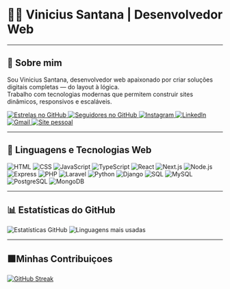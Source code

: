 # 👨‍💻 Vinicius Santana | Desenvolvedor Web
---

## 🚀 Sobre mim

Sou Vinicius Santana, desenvolvedor web apaixonado por criar soluções digitais completas — do layout à lógica.  
Trabalho com tecnologias modernas que permitem construir sites dinâmicos, responsivos e escaláveis.



<!-- ⭐ Estrelas -->
<a href="https://github.com/vinistn-oficial?tab=repositories">
  <img src="https://img.shields.io/github/stars/vinistn-oficial?style=for-the-badge&label= Estrelas&logo=github&logoColor=white&color=brightgreen" alt="Estrelas no GitHub" />
</a>

<!-- 👥 Seguidores -->
<a href="https://github.com/vinistn-oficial?tab=followers">
  <img src="https://img.shields.io/github/followers/vinistn-oficial?style=for-the-badge&label= Seguidores&logo=github&logoColor=white&color=blue" alt="Seguidores no GitHub" />
</a>


<!-- 📸 Instagram -->
<a href="https://www.instagram.com/vinistn.ofc">
  <img src="https://img.shields.io/badge/Instagram-E4405F?style=for-the-badge&logo=instagram&logoColor=white" alt="Instagram" />
</a>

<a href="https://www.linkedin.com/in/vinicius-santana-a4b84a38b/">
  <img src="https://img.shields.io/badge/LinkedIn-0A66C2?style=for-the-badge&logo=linkedin&logoColor=white" alt="LinkedIn" />
</a>


<!-- ✉️ Gmail -->
<a href="mailto:vinistn.win@gmail.com">
  <img src="https://img.shields.io/badge/ Gmail-D14836?style=for-the-badge&logo=gmail&logoColor=white" alt="Gmail" />
</a>

<!--  Site pessoal -->
<a href="https://vinicius.dev">
  <img src="https://img.shields.io/badge/ vinicius.dev-0A66C2?style=for-the-badge&logo=google-chrome&logoColor=white" alt="Site pessoal" />
</a>

---

## 🧠 Linguagens e Tecnologias Web

![HTML](https://img.shields.io/badge/HTML-E34F26?style=for-the-badge&logo=html5&logoColor=white)
![CSS](https://img.shields.io/badge/CSS-1572B6?style=for-the-badge&logo=css3&logoColor=white)
![JavaScript](https://img.shields.io/badge/JavaScript-F7DF1E?style=for-the-badge&logo=javascript&logoColor=black)
![TypeScript](https://img.shields.io/badge/TypeScript-3178C6?style=for-the-badge&logo=typescript&logoColor=white)
![React](https://img.shields.io/badge/React-20232A?style=for-the-badge&logo=react&logoColor=61DAFB)
![Next.js](https://img.shields.io/badge/Next.js-000000?style=for-the-badge&logo=nextdotjs&logoColor=white)
![Node.js](https://img.shields.io/badge/Node.js-339933?style=for-the-badge&logo=nodedotjs&logoColor=white)
![Express](https://img.shields.io/badge/Express-000000?style=for-the-badge&logo=express&logoColor=white)
![PHP](https://img.shields.io/badge/PHP-777BB4?style=for-the-badge&logo=php&logoColor=white)
![Laravel](https://img.shields.io/badge/Laravel-FF2D20?style=for-the-badge&logo=laravel&logoColor=white)
![Python](https://img.shields.io/badge/Python-3776AB?style=for-the-badge&logo=python&logoColor=white)
![Django](https://img.shields.io/badge/Django-092E20?style=for-the-badge&logo=django&logoColor=white)
![SQL](https://img.shields.io/badge/SQL-003B57?style=for-the-badge&logo=sqlite&logoColor=white)
![MySQL](https://img.shields.io/badge/MySQL-4479A1?style=for-the-badge&logo=mysql&logoColor=white)
![PostgreSQL](https://img.shields.io/badge/PostgreSQL-336791?style=for-the-badge&logo=postgresql&logoColor=white)
![MongoDB](https://img.shields.io/badge/MongoDB-47A248?style=for-the-badge&logo=mongodb&logoColor=white)

---


## 📊 Estatísticas do GitHub

![Estatísticas GitHub](https://github-readme-stats.vercel.app/api?username=vinistn-oficial&show_icons=true&theme=dracula)
![Linguagens mais usadas](https://github-readme-stats.vercel.app/api/top-langs/?username=vinistn-oficial&layout=compact&theme=dracula)

---

## 🟩Minhas Contribuiçoes

[![GitHub Streak](https://github-readme-streak-stats.herokuapp.com/?user=vinistn-oficial&theme=green-white)](https://github.com/vinistn-oficial)


